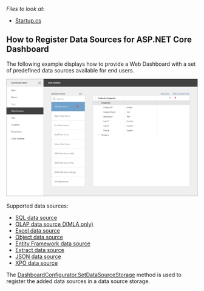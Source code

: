 *Files to look at*:

* [Startup.cs](./CS/WebDashboardDataSources/Startup.cs)

## How to Register Data Sources for ASP.NET Core Dashboard

The following example displays how to provide a Web Dashboard with a set of predefined data sources available for end users.

![](web-dashboard-data-sources.png)

Supported data sources:

- [SQL data source](http://docs.devexpress.com/Dashboard/116652/)
- [OLAP data source (XMLA only)](http://docs.devexpress.com/Dashboard/400562/)
- [Excel data source](http://docs.devexpress.com/Dashboard/116654/)
- [Object data source](http://docs.devexpress.com/Dashboard/116655/)
- [Entity Framework data source](http://docs.devexpress.com/Dashboard/116656/)
- [Extract data source](http://docs.devexpress.com/Dashboard/116657/)
- [JSON data source](http://docs.devexpress.com/Dashboard/401224/)
- [XPO data source](http://docs.devexpress.com/Dashboard/401226/)

The [DashboardConfigurator.SetDataSourceStorage](http://docs.devexpress.com/Dashboard/DevExpress.DashboardWeb.DashboardConfigurator.SetDataSourceStorage.overloads) method is used to register the added data sources in a data source storage. 
